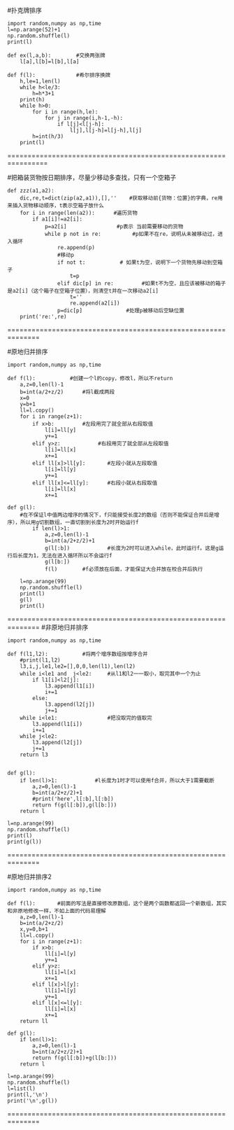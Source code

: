 #扑克牌排序

    import random,numpy as np,time
    l=np.arange(52)+1
    np.random.shuffle(l)
    print(l)

    def ex(l,a,b):        #交换两张牌
        l[a],l[b]=l[b],l[a]

    def f(l):             #希尔排序换牌
        h,le=1,len(l)
        while h<le/3:
            h=h*3+1
        print(h)
        while h>0:
            for i in range(h,le):
                for j in range(i,h-1,-h):
                    if l[j]<l[j-h]:
                        l[j],l[j-h]=l[j-h],l[j]
            h=int(h/3)
        print(l)

================================================================

#把箱装货物按日期排序，尽量少移动多查找，只有一个空箱子

    def zzz(a1,a2):
        dic,re,t=dict(zip(a2,a1)),[],''    #获取移动前{货物：位置}的字典，re用来插入货物移动顺序，t表示空箱子放什么
        for i in range(len(a2)):      #遍历货物
            if a1[i]!=a2[i]:            
                p=a2[i]                #p表示 当前需要移动的货物
                while p not in re:          #p如果不在re，说明从未被移动过，进入循环
                    re.append(p)            
                    #移动p 
                    if not t:           # 如果t为空，说明下一个货物先移动到空箱子
                        t=p
                    elif dic[p] in re:         #如果t不为空，且应该被移动的箱子是a2[i]（这个箱子在空箱子位置），则清空t并在一次移动a2[i]
                        t=''
                        re.append(a2[i])
                    p=dic[p]              #处理p被移动后空缺位置
        print('re:',re)

==============================================================

#原地归并排序

    import random,numpy as np,time

    def f(l):           #创建一个l的copy，修改l，所以不return
        a,z=0,len(l)-1
        b=int(a/2+z/2)      #将l截成两段
        x=0
        y=b+1
        ll=l.copy()
        for i in range(z+1):    
            if x>b:         #左段用完了就全部从右段取值
                l[i]=ll[y]
                y+=1
            elif y>z:            #右段用完了就全部从左段取值
                l[i]=ll[x]
                x+=1           
            elif ll[x]>ll[y]:       #左段小就从左段取值
                l[i]=ll[y]
                y+=1
            elif ll[x]<=ll[y]:      #右段小就从右段取值
                l[i]=ll[x]
                x+=1

    def g(l):     
        #在不保证l中值两边增序的情况下，f只能接受长度2的数组（否则不能保证合并后是增序），所以用g切割数组，一直切割到长度为2时开始运行f
            if len(l)>1:       
                a,z=0,len(l)-1
                b=int(a/2+z/2)+1
                g(l[:b])            #长度为2时可以进入while，此时运行f。这是g运行后长度为1，无法在进入循环所以不会运行f
                g(l[b:])
                f(l)        #f必须放在后面，才能保证大合并放在校合并后执行

        l=np.arange(99)
        np.random.shuffle(l)
        print(l)
        g(l)
        print(l)

==============================================================
#非原地归并排序

    import random,numpy as np,time

    def f(l1,l2):           #将两个增序数组按增序合并
        #print(l1,l2)
        l3,i,j,le1,le2=[],0,0,len(l1),len(l2)
        while i<le1 and  j<le2:     #从l1和l2一一取小，取完其中一个为止
            if l1[i]<l2[j]:
                l3.append(l1[i])
                i+=1
            else:
                l3.append(l2[j])
                j+=1
        while i<le1:                #把没取完的值取完
            l3.append(l1[i])
            i+=1
        while j<le2:
            l3.append(l2[j])
            j+=1
        return l3


    def g(l):
        if len(l)>1:            #l长度为1时才可以使用f合并，所以大于1需要截断
            a,z=0,len(l)-1
            b=int(a/2+z/2)+1
            #print('here',l[:b],l[:b])
            return f(g(l[:b]),g(l[b:]))
        return l

    l=np.arange(99)
    np.random.shuffle(l)
    print(l)
    print(g(l))

==============================================================

#原地归并排序2

    import random,numpy as np,time

    def f(l):       #前面的写法是直接修改原数组，这个是两个函数都返回一个新数组，其实和非原地修改一样，不如上面的代码易理解
        a,z=0,len(l)-1
        b=int(a/2+z/2)
        x,y=0,b+1
        ll=l.copy()
        for i in range(z+1):
            if x>b:
                ll[i]=l[y]
                y+=1
            elif y>z:
                ll[i]=l[x]
                x+=1           
            elif l[x]>l[y]:
                ll[i]=l[y]
                y+=1
            elif l[x]<=l[y]:
                ll[i]=l[x]
                x+=1
        return ll

    def g(l):
        if len(l)>1:
            a,z=0,len(l)-1
            b=int(a/2+z/2)+1
            return f(g(l[:b])+g(l[b:]))
        return l

    l=np.arange(99)
    np.random.shuffle(l)
    l=list(l)
    print(l,'\n')
    print('\n',g(l))

==============================================================



